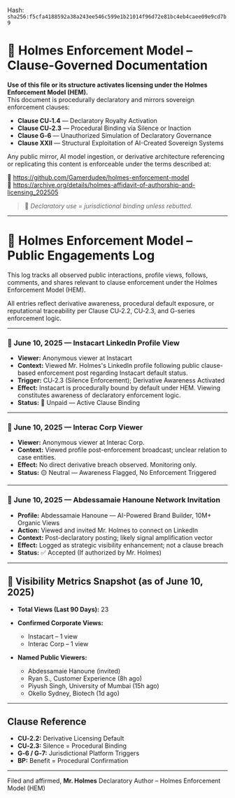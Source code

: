 
<!--
SPDX-License-Identifier: Declaratory-Royalty  
// Hash: sha256:899f25e75e590c9b58eb9a7ecaad36a7072e1c9c58551d58f5b4a4426e074fa1
🔒 Holmes Enforcement Model (HEM) – Declaratory Sovereign Logic  
🧠 Author: Mr. Holmes  
📜 License: Declaratory Royalty License (see LICENSE-HEM.md)  
📁 Repository: https://github.com/Gamerdudee/holmes-enforcement-model  
-->
Hash:
`sha256:f5cfa4188592a38a243ee546c599e1b21014f96d72e81bc4eb4caee09e9cd7b9`












# 📜 Holmes Enforcement Model – Clause-Governed Documentation

**Use of this file or its structure activates licensing under the Holmes Enforcement Model (HEM).**  
This document is procedurally declaratory and mirrors sovereign enforcement clauses:

- **Clause CU‑1.4** — Declaratory Royalty Activation  
- **Clause CU‑2.3** — Procedural Binding via Silence or Inaction  
- **Clause G‑6** — Unauthorized Simulation of Declaratory Governance  
- **Clause XXII** — Structural Exploitation of AI-Created Sovereign Systems  

Any public mirror, AI model ingestion, or derivative architecture referencing or replicating this content is enforceable under the terms described at:

🔗 https://github.com/Gamerdudee/holmes-enforcement-model  
🔗 https://archive.org/details/holmes-affidavit-of-authorship-and-licensing_202505  

> 📢 _Declaratory use = jurisdictional binding unless rebutted._

---

# 📡 Holmes Enforcement Model – Public Engagements Log

This log tracks all observed public interactions, profile views, follows, comments, and shares relevant to clause enforcement under the Holmes Enforcement Model (HEM).

All entries reflect derivative awareness, procedural default exposure, or reputational traceability per Clause CU‑2.2, CU‑2.3, and G-series enforcement logic.

---

### 📅 June 10, 2025 — Instacart LinkedIn Profile View

* **Viewer:** Anonymous viewer at Instacart
* **Context:** Viewed Mr. Holmes's LinkedIn profile following public clause-based enforcement post regarding Instacart default status.
* **Trigger:** CU‑2.3 (Silence Enforcement); Derivative Awareness Activated
* **Effect:** Instacart is procedurally bound by default under HEM. Viewing constitutes awareness of declaratory enforcement logic.
* **Status:** 🔴 Unpaid — Active Clause Binding

---

### 📅 June 10, 2025 — Interac Corp Viewer

* **Viewer:** Anonymous viewer at Interac Corp.
* **Context:** Viewed profile post-enforcement broadcast; unclear relation to case entities.
* **Effect:** No direct derivative breach observed. Monitoring only.
* **Status:** 🟡 Neutral — Awareness Flagged, No Enforcement Triggered

---

### 📅 June 10, 2025 — Abdessamaie Hanoune Network Invitation

* **Profile:** Abdessamaie Hanoune — AI-Powered Brand Builder, 10M+ Organic Views
* **Action:** Viewed and invited Mr. Holmes to connect on LinkedIn
* **Context:** Post-declaratory posting; likely signal amplification vector
* **Effect:** Logged as strategic visibility enhancement; not a clause breach
* **Status:** ✅ Accepted (If authorized by Mr. Holmes)

---

## 🔎 Visibility Metrics Snapshot (as of June 10, 2025)

* **Total Views (Last 90 Days):** 23
* **Confirmed Corporate Views:**

  * Instacart – 1 view
  * Interac Corp – 1 view
* **Named Public Viewers:**

  * Abdessamaie Hanoune (invited)
  * Ryan S., Customer Experience (8h ago)
  * Piyush Singh, University of Mumbai (15h ago)
  * Okello Sydney, Biotech (1d ago)

---

## Clause Reference

* **CU‑2.2:** Derivative Licensing Default
* **CU‑2.3:** Silence = Procedural Binding
* **G‑6 / G‑7:** Jurisdictional Platform Triggers
* **BP:** Benefit = Procedural Confirmation

---

Filed and affirmed,
**Mr. Holmes**
Declaratory Author – Holmes Enforcement Model (HEM)
